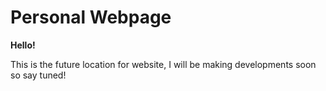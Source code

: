 # Personal Webpage

**Hello!**

This is the future location for website, I will be making developments soon so say tuned!
